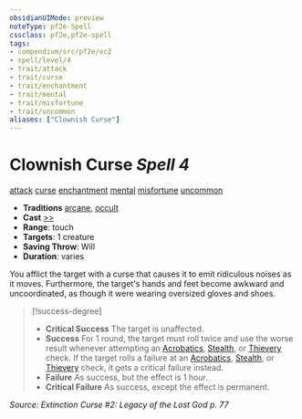 ```yaml
---
obsidianUIMode: preview
noteType: pf2e-Spell
cssclass: pf2e,pf2e-spell
tags:
- compendium/src/pf2e/ec2
- spell/level/4
- trait/attack
- trait/curse
- trait/enchantment
- trait/mental
- trait/misfortune
- trait/uncommon
aliases: ["Clownish Curse"]
---
```

# Clownish Curse *Spell 4*   
[attack](rules/traits/attack.md "Attack Combat Trait")  [curse](rules/traits/curse.md "Curse Effect Trait")  [enchantment](rules/traits/enchantment.md "Enchantment School Trait")  [mental](rules/traits/mental.md "Mental Effect Trait")  [misfortune](rules/traits/misfortune.md "Misfortune Effect Trait")  [uncommon](rules/traits/uncommon.md "Uncommon Rarity Trait")  

- **Traditions** [arcane](rules/traits/arcane.md "Arcane Tradition Trait"), [occult](rules/traits/occult.md "Occult Tradition Trait")
- **Cast** [>>](rules/core-rulebook/chapter-9-playing-the-game.md#Actions "Two-Action") 
- **Range**: touch
- **Targets**: 1 creature
- **Saving Throw**: Will
- **Duration**: varies

You afflict the target with a curse that causes it to emit ridiculous noises as it moves. Furthermore, the target's hands and feet become awkward and uncoordinated, as though it were wearing oversized gloves and shoes.

> [!success-degree] 
> - **Critical Success** The target is unaffected.
> - **Success** For 1 round, the target must roll twice and use the worse result whenever attempting an [Acrobatics](compendium/skills.md#Acrobatics), [Stealth](compendium/skills.md#Stealth), or [Thievery](compendium/skills.md#Thievery) check. If the target rolls a failure at an [Acrobatics](compendium/skills.md#Acrobatics), [Stealth](compendium/skills.md#Stealth), or [Thievery](compendium/skills.md#Thievery) check, it gets a critical failure instead.
> - **Failure** As success, but the effect is 1 hour.
> - **Critical Failure** As success, except the effect is permanent.

*Source: Extinction Curse #2: Legacy of the Lost God p. 77*